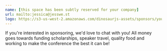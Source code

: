 ```yaml
---
name: [this space has been subtly reserved for your company]
url: mailto:jessica@jesswe.st
logo: https://s3-us-west-2.amazonaws.com/dinosaurjs-assets/sponsors/your-company-here.png
---
```


If you're interested in sponsoring, we'd love to chat with you! All money goes towards funding scholarships, speaker travel, quality food and working to make the conference the best it can be! 
